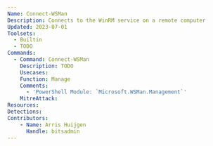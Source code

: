 ```yaml
---
Name: Connect-WSMan
Description: Connects to the WinRM service on a remote computer
Updated: 2023-07-01
Toolsets:
  - Builtin
  - TODO
Commands:
  - Command: Connect-WSMan
    Description: TODO
    Usecases:
    Function: Manage
    Comments:
      - 'PowerShell Module: `Microsoft.WSMan.Management`'
    MitreAttack:
Resources:
Detections:
Contributors:
    - Name: Arris Huijgen
      Handle: bitsadmin
---
```


